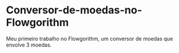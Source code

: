 # Conversor-de-moedas-no-Flowgorithm
Meu primeiro trabalho no Flowgorithm, um conversor de moedas que envolve 3 moedas.
